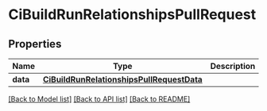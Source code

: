 # CiBuildRunRelationshipsPullRequest

## Properties
Name | Type | Description | Notes
------------ | ------------- | ------------- | -------------
**data** | [**CiBuildRunRelationshipsPullRequestData**](CiBuildRunRelationshipsPullRequestData.md) |  | [optional] 

[[Back to Model list]](../README.md#documentation-for-models) [[Back to API list]](../README.md#documentation-for-api-endpoints) [[Back to README]](../README.md)


